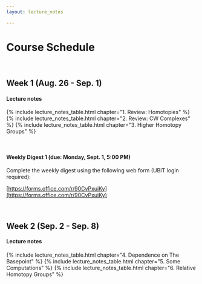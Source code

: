 ```yaml
---
layout: lecture_notes

---
```


# Course Schedule

<br/>

## Week 1 (Aug. 26 - Sep. 1)

#### Lecture notes

{% include lecture_notes_table.html chapter="1. Review: Homotopies" %}
{% include lecture_notes_table.html chapter="2. Review: CW Complexes" %}
{% include lecture_notes_table.html chapter="3. Higher Homotopy Groups" %}


<br/>

#### Weekly Digest 1 (due: Monday, Sept. 1, 5:00 PM)

Complete the weekly digest using the following web form (UBIT login required):

[https://forms.office.com/r/90CvPxuiKy](https://forms.office.com/r/90CvPxuiKy)



<br/>

## Week 2 (Sep. 2 - Sep. 8)

#### Lecture notes


{% include lecture_notes_table.html chapter="4. Dependence on The Basepoint" %}
{% include lecture_notes_table.html chapter="5. Some Computations" %}
{% include lecture_notes_table.html chapter="6. Relative Homotopy Groups" %}





<br/>
<br/>
<br/>
<br/>
<br/>
<br/>
